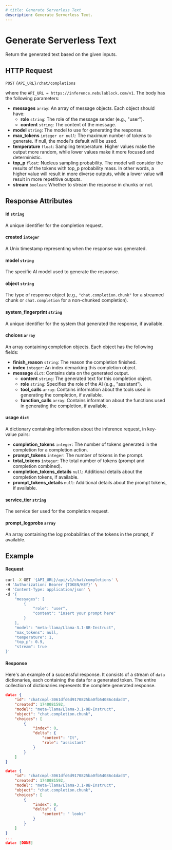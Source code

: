 ```yaml
---
# title: Generate Serverless Text 
description: Generate Serverless Text.
---
```


# Generate Serverless Text

Return the generated text based on the given inputs. 

## HTTP Request

`POST` `{API_URL}/chat/completions`

where the `API_URL = https://inference.nebulablock.com/v1`. The body has the following parameters:

- **messages** `array`: An array of message objects. Each object should have:
  - **role** `string`: The role of the message sender (e.g., "user").
  - **content** `string`: The content of the message.
- **model** `string`: The model to use for generating the response.
- **max_tokens** `integer or null`: The maximum number of tokens to generate. If null, the model's default will be used.
- **temperature** `float`: Sampling temperature. Higher values make the output more random, while lower values make it more focused and deterministic.
- **top_p** `float`: Nucleus sampling probability. The model will consider the results of the tokens with top_p probability mass. In other words, a higher value will result in more diverse outputs, while a lower value will result in more repetitive outputs.
- **stream** `boolean`: Whether to stream the response in chunks or not. 

## Response Attributes

#### id `string`
A unique identifier for the completion request.

#### created `integer`
A Unix timestamp representing when the response was generated.

#### model `string`
The specific AI model used to generate the response.

#### object `string`
The type of response object (e.g., `"chat.completion.chunk"` for a streamed chunk or `chat.completion` for a non-chunked completion).

#### system_fingerprint `string`
A unique identifier for the system that generated the response, if available.

#### choices `array`
An array containing completion objects. Each object has the following fields:
- **finish_reason** `string`: The reason the completion finished.
- **index** `integer`:  An index demarking this completion object. 
- **message** `dict`: Contains data on the generated output. 
  - **content** `string`: The generated text for this completion object.
  - **role** `string`: Specifies the role of the AI (e.g., "assistant").
  - **tool_calls** `array`: Contains information about the tools used in generating the completion, if available. 
  - **function_calls** `array`: Contains information about the functions used in generating the completion, if available.

#### usage `dict`
A dictionary containing information about the inference request, in key-value pairs:
- **completion_tokens** `integer`: The number of tokens generated in the completion for a completion action.
- **prompt_tokens** `integer`: The number of tokens in the prompt.
- **total_tokens** `integer`: The total number of tokens (prompt and completion combined).
- **completion_tokens_details** `null`: Additional details about the completion tokens, if available.
- **prompt_tokens_details** `null`: Additional details about the prompt tokens, if available.

#### service_tier `string`
The service tier used for the completion request.

#### prompt_logprobs `array`
An array containing the log probabilities of the tokens in the prompt, if available.

## Example

#### Request

```bash
curl -X GET '{API_URL}/api/v1/chat/completions' \
-H 'Authorization: Bearer {TOKEN/KEY}' \
-H 'Content-Type: application/json' \
-d '{
    "messages": [
        {
            "role": "user",
            "content": "insert your prompt here"
        }
    ],
    "model": "meta-llama/Llama-3.1-8B-Instruct",
    "max_tokens": null,
    "temperature": 1,
    "top_p": 0.9,
    "stream": true
}'
```

#### Response

Here's an example of a successful response. It consists of a stream of `data` dictionaries, each containing the data for 
a generated token. The entire collection of dictionaries represents the complete generated response. 

```json
data: {
    "id": "chatcmpl-3061dfd6d9170825ba0fb54086c4dad3",
    "created": 1740081592,
    "model": "meta-llama/Llama-3.1-8B-Instruct",
    "object": "chat.completion.chunk",
    "choices": [
        {
            "index": 0,
            "delta": {
                "content": "It",
                "role": "assistant"
            }
        }
    ]
}

data: {
    "id": "chatcmpl-3061dfd6d9170825ba0fb54086c4dad3",
    "created": 1740081592,
    "model": "meta-llama/Llama-3.1-8B-Instruct",
    "object": "chat.completion.chunk",
    "choices": [
        {
            "index": 0,
            "delta": {
                "content": " looks"
            }
        }
    ]
}
...
data: [DONE]
```
